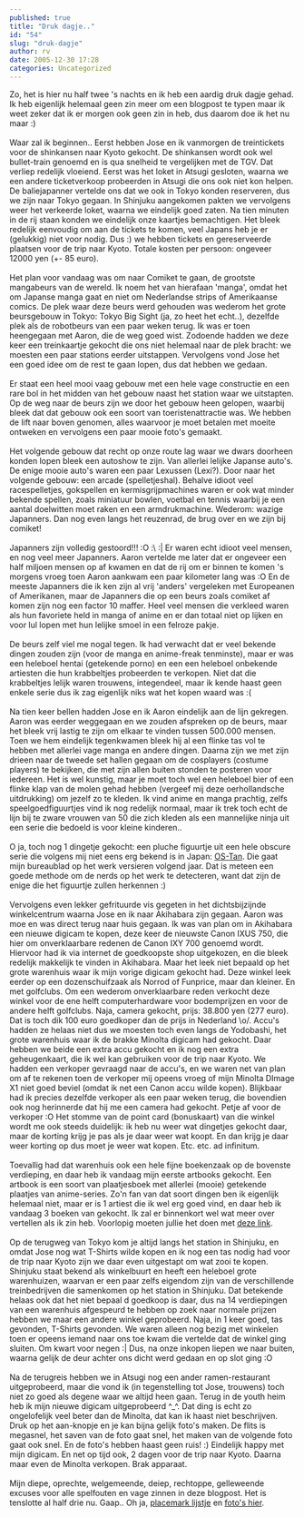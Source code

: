 ```yaml
---
published: true
title: "Druk dagje.."
id: "54"
slug: "druk-dagje"
author: rv
date: 2005-12-30 17:28
categories: Uncategorized
---
```

Zo, het is hier nu half twee 's nachts en ik heb een aardig druk dagje gehad. Ik heb eigenlijk helemaal geen zin meer om een blogpost te typen maar ik weet zeker dat ik er morgen ook geen zin in heb, dus daarom doe ik het nu maar :)<br /><br />Waar zal ik beginnen.. Eerst hebben Jose en ik vanmorgen de treintickets voor de shinkansen naar Kyoto gekocht. De shinkansen wordt ook wel bullet-train genoemd en is qua snelheid te vergelijken met de TGV. Dat verliep redelijk vloeiend. Eerst was het loket in Atsugi gesloten, waarna we een andere ticketverkoop probeerden in Atsugi die ons ook niet kon helpen. De baliejapanner vertelde ons dat we ook in Tokyo konden reserveren, dus we zijn naar Tokyo gegaan. In Shinjuku aangekomen pakten we vervolgens weer het verkeerde loket, waarna we eindelijk goed zaten. Na tien minuten in de rij staan konden we eindelijk onze kaartjes bemachtigen. Het bleek redelijk eenvoudig om aan de tickets te komen, veel Japans heb je er (gelukkig) niet voor nodig. Dus :) we hebben tickets en gereserveerde plaatsen voor de trip naar Kyoto. Totale kosten per persoon: ongeveer 12000 yen (+- 85 euro).<br /><br />Het plan voor vandaag was om naar Comiket te gaan, de grootste mangabeurs van de wereld. Ik noem het van hierafaan 'manga', omdat het om Japanse manga gaat en niet om Nederlandse strips of Amerikaanse comics. De plek waar deze beurs werd gehouden was wederom het grote beursgebouw in Tokyo: Tokyo Big Sight (ja, zo heet het echt..), dezelfde plek als de robotbeurs van een paar weken terug. Ik was er toen heengegaan met Aaron, die de weg goed wist. Zodoende hadden we deze keer een treinkaartje gekocht die ons niet helemaal naar de plek bracht: we moesten een paar stations eerder uitstappen. Vervolgens vond Jose het een goed idee om de rest te gaan lopen, dus dat hebben we gedaan.<br /><br />Er staat een heel mooi vaag gebouw met een hele vage constructie en een rare bol in het midden van het gebouw naast het station waar we uitstapten. Op de weg naar de beurs zijn we door het gebouw heen gelopen, waarbij bleek dat dat gebouw ook een soort van toeristenattractie was. We hebben de lift naar boven genomen, alles waarvoor je moet betalen met moeite ontweken en vervolgens een paar mooie foto's gemaakt.<br /><br />Het volgende gebouw dat recht op onze route lag waar we dwars doorheen konden lopen bleek een autoshow te zijn. Van allerlei lelijke Japanse auto's. De enige mooie auto's waren een paar Lexussen (Lexi?). Door naar het volgende gebouw: een arcade (spelletjeshal). Behalve idioot veel racespelletjes, gokspellen en kermisgrijpmachines waren er ook wat minder bekende spellen, zoals miniatuur bowlen, voetbal en tennis waarbij je een aantal doelwitten moet raken en een armdrukmachine. Wederom: wazige Japanners. Dan nog even langs het reuzenrad, de brug over en we zijn bij comiket!<br /><br />Japanners zijn volledig gestoord!!! :O :\ :| Er waren echt idioot veel mensen, en nog veel meer Japanners. Aaron vertelde me later dat er ongeveer een half miljoen mensen op af kwamen en dat de rij om er binnen te komen 's morgens vroeg toen Aaron aankwam een paar kilometer lang was :O En de meeste Japanners die ik ken zijn al vrij 'anders' vergeleken met Europeanen of Amerikanen, maar de Japanners die op een beurs zoals comiket af komen zijn nog een factor 10 maffer. Heel veel mensen die verkleed waren als hun favoriete held in manga of anime en er dan totaal niet op lijken en voor lul lopen met hun lelijke smoel in een felroze pakje.<br /><br />De beurs zelf viel me nogal tegen. Ik had verwacht dat er veel bekende dingen zouden zijn (voor de manga en anime-freak tenminste), maar er was een heleboel hentai (getekende porno) en een een heleboel onbekende artiesten die hun krabbeltjes probeerden te verkopen. Niet dat die krabbeltjes lelijk waren trouwens, integendeel, maar ik kende haast geen enkele serie dus ik zag eigenlijk niks wat het kopen waard was :(<br /><br />Na tien keer bellen hadden Jose en ik Aaron eindelijk aan de lijn gekregen. Aaron was eerder weggegaan en we zouden afspreken op de beurs, maar het bleek vrij lastig te zijn om elkaar te vinden tussen 500.000 mensen. Toen we hem eindelijk tegenkwamen bleek hij al een flinke tas vol te hebben met allerlei vage manga en andere dingen. Daarna zijn we met zijn drieen naar de tweede set hallen gegaan om de cosplayers (costume players) te bekijken, die met zijn allen buiten stonden te posteren voor iedereen. Het is wel kunstig, maar je moet toch wel een heleboel bier of een flinke klap van de molen gehad hebben (vergeef mij deze oerhollandsche uitdrukking) om jezelf zo te kleden. Ik vind anime en manga prachtig, zelfs speelgoedfiguurtjes vind ik nog redelijk normaal, maar ik trek toch echt de lijn bij te zware vrouwen van 50 die zich kleden als een mannelijke ninja uit een serie die bedoeld is voor kleine kinderen..<br /><br />O ja, toch nog 1 dingetje gekocht: een pluche figuurtje uit een hele obscure serie die volgens mij niet eens erg bekend is in Japan: <a href="https://en.wikipedia.org/wiki/Os-tan">OS-Tan</a>. Die gaat mijn bureaublad op het werk versieren volgend jaar. Dat is meteen een goede methode om de nerds op het werk te detecteren, want dat zijn de enige die het figuurtje zullen herkennen :)<br /><br />Vervolgens even lekker gefrituurde vis gegeten in het dichtsbijzijnde winkelcentrum waarna Jose en ik naar Akihabara zijn gegaan. Aaron was moe en was direct terug naar huis gegaan. Ik was van plan om in Akihabara een nieuwe digicam te kopen, deze keer de nieuwste Canon IXUS 750, die hier om onverklaarbare redenen de Canon IXY 700 genoemd wordt. Hiervoor had ik via internet de goedkoopste shop uitgekozen, en die bleek redelijk makkelijk te vinden in Akihabara. Maar het leek niet bepaald op het grote warenhuis waar ik mijn vorige digicam gekocht had. Deze winkel leek eerder op een dozenschuifzaak als Norrod of Funprice, maar dan kleiner. En met golfclubs. Om een wederom onverklaarbare reden verkocht deze winkel voor de ene helft computerhardware voor bodemprijzen en voor de andere helft golfclubs. Naja, camera gekocht, prijs: 38.800 yen (277 euro). Dat is toch dik 100 euro goedkoper dan de prijs in Nederland \o/. Accu's hadden ze helaas niet dus we moesten toch even langs de Yodobashi, het grote warenhuis waar ik de brakke Minolta digicam had gekocht. Daar hebben we beide een extra accu gekocht en ik nog een extra geheugenkaart, die ik wel kan gebruiken voor de trip naar Kyoto. We hadden een verkoper gevraagd naar de accu's, en we waren net van plan om af te rekenen toen de verkoper mij opeens vroeg of mijn Minolta DImage X1 niet goed beviel (omdat ik net een Canon accu wilde kopen). Blijkbaar had ik precies dezelfde verkoper als een paar weken terug, die bovendien ook nog herinnerde dat hij me een camera had gekocht. Petje af voor de verkoper :O Het stomme van de point card (bonuskaart) van die winkel wordt me ook steeds duidelijk: ik heb nu weer wat dingetjes gekocht daar, maar de korting krijg je pas als je daar weer wat koopt. En dan krijg je daar weer korting op dus moet je weer wat kopen. Etc. etc. ad infinitum.<br /><br />Toevallig had dat warenhuis ook een hele fijne boekenzaak op de bovenste verdieping, en daar heb ik vandaag mijn eerste artbooks gekocht. Een artbook is een soort van plaatjesboek met allerlei (mooie) getekende plaatjes van anime-series. Zo'n fan van dat soort dingen ben ik eigenlijk helemaal niet, maar er is 1 artiest die ik wel erg goed vind, en daar heb ik vandaag 3 boeken van gekocht. Ik zal er binnenkort wel wat meer over vertellen als ik zin heb. Voorlopig moeten jullie het doen met <a href="https://en.wikipedia.org/wiki/Yoshitoshi_ABe">deze link</a>.<br /><br />Op de terugweg van Tokyo kom je altijd langs het station in Shinjuku, en omdat Jose nog wat T-Shirts wilde kopen en ik nog een tas nodig had voor de trip naar Kyoto zijn we daar even uitgestapt om wat zooi te kopen. Shinjuku staat bekend als winkelbuurt en heeft een heleboel grote warenhuizen, waarvan er een paar zelfs eigendom zijn van de verschillende treinbedrijven die samenkomen op het station in Shinjuku. Dat betekende helaas ook dat het niet bepaal
d goedkoop is daar, dus na 14 verdiepingen van een warenhuis afgespeurd te hebben op zoek naar normale prijzen hebben we maar een andere winkel geprobeerd. Naja, in 1 keer goed, tas gevonden, T-Shirts gevonden. We waren alleen nog bezig met winkelen toen er opeens iemand naar ons toe kwam die vertelde dat de winkel ging sluiten. Om kwart voor negen :| Dus, na onze inkopen liepen we naar buiten, waarna gelijk de deur achter ons dicht werd gedaan en op slot ging :O<br /><br />Na de terugreis hebben we in Atsugi nog een ander ramen-restaurant uitgeprobeerd, maar die vond ik (in tegenstelling tot Jose, trouwens) toch niet zo goed als degene waar we altijd heen gaan. Terug in de youth heim heb ik mijn nieuwe digicam uitgeprobeerd ^_^. Dat ding is echt zo ongelofelijk veel beter dan de Minolta, dat kan ik haast niet beschrijven. Druk op het aan-knopje en je kan bijna gelijk foto's maken. De flits is megasnel, het saven van de foto gaat snel, het maken van de volgende foto gaat ook snel. En de foto's hebben haast geen ruis! :) Eindelijk happy met mijn digicam. En net op tijd ook, 2 dagen voor de trip naar Kyoto. Daarna maar even de Minolta verkopen. Brak apparaat.<br /><br />Mijn diepe, oprechte, welgemeende, deiep, rechtoppe, gelleweende excuses voor alle spelfouten en vage zinnen in deze blogpost. Het is tenslotte al half drie nu. Gaap.. Oh ja, <a href="http:///placemarks/Comiket.kmz">placemark lijstje</a> en <a href="http:///foto/comiket/">foto's hier</a>.